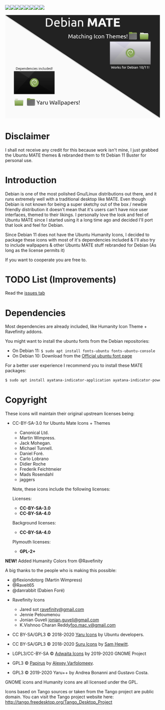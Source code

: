 [![](https://sourcerer.io/fame/VentGrey/VentGrey/debian-mate-themes/images/0)](https://sourcerer.io/fame/VentGrey/VentGrey/debian-mate-themes/links/0)[![](https://sourcerer.io/fame/VentGrey/VentGrey/debian-mate-themes/images/1)](https://sourcerer.io/fame/VentGrey/VentGrey/debian-mate-themes/links/1)[![](https://sourcerer.io/fame/VentGrey/VentGrey/debian-mate-themes/images/2)](https://sourcerer.io/fame/VentGrey/VentGrey/debian-mate-themes/links/2)[![](https://sourcerer.io/fame/VentGrey/VentGrey/debian-mate-themes/images/3)](https://sourcerer.io/fame/VentGrey/VentGrey/debian-mate-themes/links/3)[![](https://sourcerer.io/fame/VentGrey/VentGrey/debian-mate-themes/images/4)](https://sourcerer.io/fame/VentGrey/VentGrey/debian-mate-themes/links/4)[![](https://sourcerer.io/fame/VentGrey/VentGrey/debian-mate-themes/images/5)](https://sourcerer.io/fame/VentGrey/VentGrey/debian-mate-themes/links/5)[![](https://sourcerer.io/fame/VentGrey/VentGrey/debian-mate-themes/images/6)](https://sourcerer.io/fame/VentGrey/VentGrey/debian-mate-themes/links/6)[![](https://sourcerer.io/fame/VentGrey/VentGrey/debian-mate-themes/images/7)](https://sourcerer.io/fame/VentGrey/VentGrey/debian-mate-themes/links/7)

![MATE-IMAGE](OpenDesktop.png)
# Disclaimer

I shall not receive any credit for this because work isn't mine, I just grabbed the Ubuntu MATE themes & rebranded them to fit Debian 11 Buster for personal use.


# Introduction

Debian is one of the most polished Gnu/Linux distributions out there, and it runs extremely well with a traditional desktop like MATE. Even though Debian is not known for being a super sketchy out of the box / newbie friendly distribution it doesn't mean that it's users can't have nice user interfaces, themed to their likings. I personally love the look and feel of Ubuntu MATE since I started using it a long time ago and decided I'll port that look and feel for Debian.

Since Debian 11 does not have the Ubuntu Humanity Icons, I decided to package these icons with most of it's dependencies included & I'll  also try to include wallpapers & other Ubuntu MATE stuff rebranded for Debian (As long as the license permits it)

If you want to cooperate you are free to.

# TODO List (Improvements)

Read the [issues tab](https://github.com/VentGrey/debian-mate-themes/issues)

# Dependencies
Most dependencies are already included, like Humanity Icon Theme + Ravefinity addons.

You might want to install the ubuntu fonts from the Debian repositories:

- On Debian 11: `$ sudo apt install fonts-ubuntu fonts-ubuntu-console`
- On Debian 10: Download from the [Official ubuntu font page](https://design.ubuntu.com/font/)

For a better user experience I recommend you to install these MATE packages:

```bash
$ sudo apt install ayatana-indicator-application ayatana-indicator-power ayatana-indicator-bluetooth ayatana-indicator-printers ayatana-indicator-common ayatana-indicator-session ayatana-indicator-datetime ayatana-indicator-sound ayatana-indicator-messages ayatana-settings ayatana-indicator-notifications ayatana-webmail mate-applets vala-panel-appmenu
```

# Copyright
These icons will maintain their original upstream licenses being:

 * CC-BY-SA-3.0 for Ubuntu Mate Icons + Themes
   
   * Canonical Ltd.
   * Martin Wimpress.
   * Jack Mohegan.
   * Michael Tunnell.
   * Daniel Foré.
   * Carlo Lobrano
   * Didier Roche
   * Frederik Feichtmeier
   * Mads Rosendahl
   * jaggers
   
   Note, these icons include the following licenses:
   
   Licenses: 
   
   * **CC-BY-SA-3.0**
   * **CC-BY-SA-4.0**
   
   Background licenses:
   
   * **CC-BY-SA-4.0**
   
   Plymouth licenses:
   
   * **GPL-2+**
   
   

**NEW!** Added Humanity Colors from @Ravefinity

A big thanks to the people who is making this possible:

* @flexiondotorg (Martin Wimpress)
* @Raveit65
* @danrabbit (Dabien Foré)

- Ravefinity Icons
    * Jared sot <ravefinity@gmail.com>
    * Jennie Petoumenou
    * Jonian Guveli <jonian.guveli@gmail.com>
    * K.Vishnoo Charan Reddy<foo.mac.v@gmail.com>

- CC BY-SA/GPL3 © 2018-2020 [Yaru Icons](https://github.com/ubuntu/yaru) by Ubuntu developers.
- CC BY-SA/GPL3 © 2018-2020 [Suru Icons](https://github.com/snwh/suru-icon-theme) by [Sam Hewitt](https://github.com/snwh).
- LGPL3/CC-BY-SA © [Adwaita Icons](https://github.com/GNOME/adwaita-icon-theme) by 2019-2020 GNOME Project
- GPL3 © [Papirus](https://github.com/PapirusDevelopmentTeam/) by [Alexey Varfolomeev](https://github.com/varlesh).
- GPL3 © 2019-2020 Yaru++ by Andrea Bonanni and Gustavo Costa.

GNOME icons and Humanity icons are all licensed under the GPL.

Icons based on Tango sources or taken from the Tango project are public domain.
	You can visit the Tango project website here:
		http://tango.freedesktop.org/Tango_Desktop_Project

